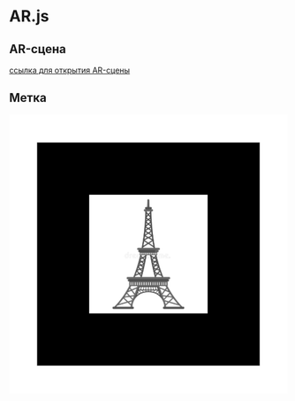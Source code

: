 # AR.js

## AR-сцена
[ссылка для открытия AR-сцены](https://raw.githack.com/egmanoylin/ar/main/index.html)

## Метка
![Метка](./marker.png)
